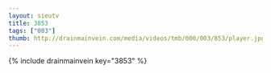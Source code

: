 ```yaml
--- 
layout: sieutv
title: 3853
tags: ["003"]
thumb: http://drainmainvein.com/media/videos/tmb/000/003/853/player.jpg
---
```

{% include drainmainvein key="3853" %} 
